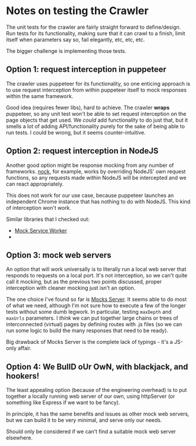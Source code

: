 # Notes on testing the Crawler

The unit tests for the crawler are fairly straight forward to define/design.
Run tests for its functionality, making sure that it can crawl to a finish,
limit itself when parameters say so, fail elegantly, etc, etc, etc.

The bigger challenge is implementing those tests.

## Option 1: request interception in puppeteer

The crawler uses puppeteer for
its functionality, so one enticing approach is to use request interception from
within puppeteer itself to mock responses within the same framework.

Good idea (requires fewer libs), hard to achieve. The crawler **wraps**
puppeteer, so any unit test won't be able to set request interception on the
page objects that get used. We *could* add functionality to do just that, but
it smells a lot of adding API/functionality purely for the sake of being able
to run tests. I could be wrong, but it seems counter-intuitive.

## Option 2: request interception in NodeJS

Another good option might be response mocking from any number of frameworks.
[nock](https://github.com/nock/nock), for example, works by overriding NodeJS'
own request functions, so any requests made within NodeJS will be intercepted
and we can react appropriately.

This does not work for our use case, because puppeteer launches an independent
Chrome instance that has nothing to do with NodeJS. This kind of interception
won't work.

Similar libraries that I checked out:
- [Mock Service Worker](https://github.com/mswjs/msw)
- 

## Option 3: mock web servers

An option that will work universally is to literally run a local web server that
responds to requests on a local port. It's not interception, so we can't quite
call it mocking, but as the previous two points discussed, proper interception
with cleaner mocking just isn't an option.

The one choice I've found so far is [Mocks Server](https://www.mocks-server.org).
It seems able to do most of what we need, although I'm not sure how to execute
a few of the longer tests without some dumb legwork. In particular, testing
`maxDepth` and `maxUrls` parameters. I *think* we can put together large chains
or trees of interconnected (virtual) pages by defining routes with .js files
(so we can run some logic to build the many responses that need to be ready).

Big drawback of Mocks Server is the complete lack of typings - it's a JS-only
affair.

## Option 4: We BuIlD oUr OwN, with blackjack, and hookers!

The least appealing option (because of the engineering overhead) is to put
together a locally running web server of our own, using httpServer (or
something like Express if we want to be fancy).

In principle, it has the same benefits and issues as other mock web servers,
but we can build it to be very minimal, and serve only our needs.

Should only be considered if we can't find a suitable mock web server elsewhere.